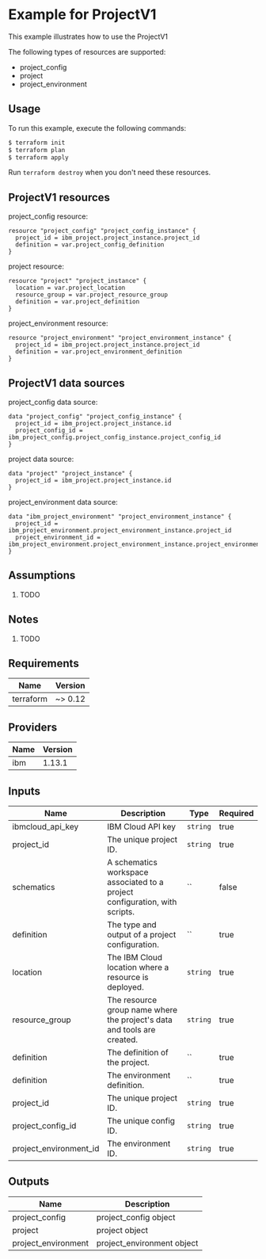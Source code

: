 # Example for ProjectV1

This example illustrates how to use the ProjectV1

The following types of resources are supported:

* project_config
* project
* project_environment

## Usage

To run this example, execute the following commands:

```bash
$ terraform init
$ terraform plan
$ terraform apply
```

Run `terraform destroy` when you don't need these resources.


## ProjectV1 resources

project_config resource:

```hcl
resource "project_config" "project_config_instance" {
  project_id = ibm_project.project_instance.project_id
  definition = var.project_config_definition
}
```
project resource:

```hcl
resource "project" "project_instance" {
  location = var.project_location
  resource_group = var.project_resource_group
  definition = var.project_definition
}
```
project_environment resource:

```hcl
resource "project_environment" "project_environment_instance" {
  project_id = ibm_project.project_instance.project_id
  definition = var.project_environment_definition
}
```

## ProjectV1 data sources

project_config data source:

```hcl
data "project_config" "project_config_instance" {
  project_id = ibm_project.project_instance.id
  project_config_id = ibm_project_config.project_config_instance.project_config_id
}
```
project data source:

```hcl
data "project" "project_instance" {
  project_id = ibm_project.project_instance.id
}
```
project_environment data source:

```hcl
data "ibm_project_environment" "project_environment_instance" {
  project_id = ibm_project_environment.project_environment_instance.project_id
  project_environment_id = ibm_project_environment.project_environment_instance.project_environment_id
}
```

## Assumptions

1. TODO

## Notes

1. TODO

## Requirements

| Name | Version |
|------|---------|
| terraform | ~> 0.12 |

## Providers

| Name | Version |
|------|---------|
| ibm | 1.13.1 |

## Inputs

| Name | Description | Type | Required |
|------|-------------|------|---------|
| ibmcloud\_api\_key | IBM Cloud API key | `string` | true |
| project_id | The unique project ID. | `string` | true |
| schematics | A schematics workspace associated to a project configuration, with scripts. | `` | false |
| definition | The type and output of a project configuration. | `` | true |
| location | The IBM Cloud location where a resource is deployed. | `string` | true |
| resource_group | The resource group name where the project's data and tools are created. | `string` | true |
| definition | The definition of the project. | `` | true |
| definition | The environment definition. | `` | true |
| project_id | The unique project ID. | `string` | true |
| project_config_id | The unique config ID. | `string` | true |
| project_environment_id | The environment ID. | `string` | true |

## Outputs

| Name | Description |
|------|-------------|
| project_config | project_config object |
| project | project object |
| project_environment | project_environment object |
